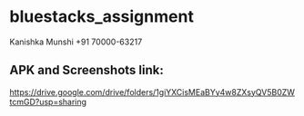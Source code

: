 # bluestacks_assignment

Kanishka Munshi
+91 70000-63217

## APK and Screenshots link:
https://drive.google.com/drive/folders/1giYXCisMEaBYy4w8ZXsyQV5B0ZWtcmGD?usp=sharing
